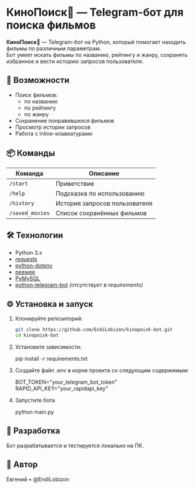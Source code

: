 # КиноПоиск🍿 — Telegram-бот для поиска фильмов

**КиноПоиск🍿** — Telegram-бот на Python, который помогает находить фильмы по различным параметрам.  
Бот умеет искать фильмы по названию, рейтингу и жанру, сохранять избранное и вести историю запросов пользователя.

## 🔧 Возможности

- Поиск фильмов:
  - по названию
  - по рейтингу
  - по жанру
- Сохранение понравившихся фильмов
- Просмотр истории запросов
- Работа с inline-клавиатурами

## 📦 Команды

| Команда         | Описание                        |
|----------------|----------------------------------|
| `/start`        | Приветствие                     |
| `/help`         | Подсказка по использованию      |
| `/history`      | История запросов пользователя   |
| `/saved_movies` | Список сохранённых фильмов      |

## 🛠️ Технологии

- Python 3.x
- [requests](https://pypi.org/project/requests/)
- [python-dotenv](https://pypi.org/project/python-dotenv/)
- [peewee](http://docs.peewee-orm.com/)
- [PyMySQL](https://pypi.org/project/PyMySQL/)
- [python-telegram-bot](https://pypi.org/project/python-telegram-bot/) *(отсутствует в requirements)*

## ⚙️ Установка и запуск

1. Клонируйте репозиторий:
    
    ```bash
    git clone https://github.com/EndiLobizon/kinopoisk-bot.git
    cd kinopoisk-bot

2. Установите зависимости:

    pip install -r requirements.txt

3. Создайте файл .env в корне проекта со следующим содержимым:
    
    BOT_TOKEN="your_telegram_bot_token"
    RAPID_API_KEY="your_rapidapi_key"

4. Запустите бота

    python main.py

## 💬 Разработка
Бот разрабатывается и тестируется локально на ПК.

## 👤 Автор
Евгений • @EndiLobizon

